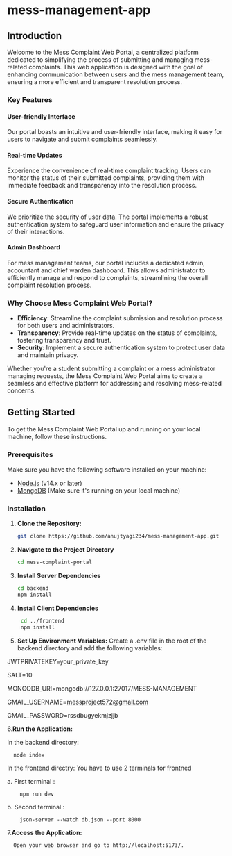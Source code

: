 # mess-management-app
## Introduction

Welcome to the Mess Complaint Web Portal, a centralized platform dedicated to simplifying the process of submitting and managing mess-related complaints. This web application is designed with the goal of enhancing communication between users and the mess management team, ensuring a more efficient and transparent resolution process.

### Key Features

#### User-friendly Interface
Our portal boasts an intuitive and user-friendly interface, making it easy for users to navigate and submit complaints seamlessly.

#### Real-time Updates
Experience the convenience of real-time complaint tracking. Users can monitor the status of their submitted complaints, providing them with immediate feedback and transparency into the resolution process.

#### Secure Authentication
We prioritize the security of user data. The portal implements a robust authentication system to safeguard user information and ensure the privacy of their interactions.

#### Admin Dashboard
For mess management teams, our portal includes a dedicated admin, accountant and chief warden dashboard. This allows administrator to efficiently manage and respond to complaints, streamlining the overall complaint resolution process.

### Why Choose Mess Complaint Web Portal?

- **Efficiency**: Streamline the complaint submission and resolution process for both users and administrators.
- **Transparency**: Provide real-time updates on the status of complaints, fostering transparency and trust.
- **Security**: Implement a secure authentication system to protect user data and maintain privacy.

Whether you're a student submitting a complaint or a mess administrator managing requests, the Mess Complaint Web Portal aims to create a seamless and effective platform for addressing and resolving mess-related concerns.
## Getting Started

To get the Mess Complaint Web Portal up and running on your local machine, follow these instructions.

### Prerequisites

Make sure you have the following software installed on your machine:

- [Node.js](https://nodejs.org/) (v14.x or later)
- [MongoDB](https://www.mongodb.com/) (Make sure it's running on your local machine)

### Installation

1. **Clone the Repository:**

   ```bash
   git clone https://github.com/anujtyagi234/mess-management-app.git

2. **Navigate to the Project Directory**

   ```bash
   cd mess-complaint-portal

3. **Install Server Dependencies**
   
   ```bash
   cd backend
   npm install

4. **Install Client Dependencies**

   ```bash
    cd ../frontend
    npm install

5. **Set Up Environment Variables:**
   Create a .env file in the root of the backend directory and add the following variables:

  JWTPRIVATEKEY=your_private_key
  
  SALT=10
  
  MONGODB_URI=mongodb://127.0.0.1:27017/MESS-MANAGEMENT
  
  GMAIL_USERNAME=messproject572@gmail.com
  
  GMAIL_PASSWORD=rssdbugyekmjzjjb

6.**Run the Application:**
  
  In the backend directory:
  
      node index

  In the frontend directry: You have to use 2 terminals for frontned
  
  a. First terminal :
  
        npm run dev
  b. Second terminal :
  
        json-server --watch db.json --port 8000

7.**Access the Application:**

      Open your web browser and go to http://localhost:5173/.
      
   
   
